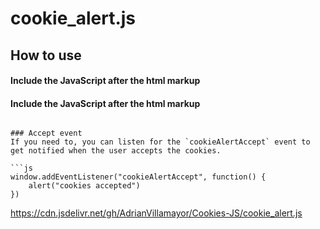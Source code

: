 # cookie_alert.js
## How to use
#### Include the JavaScript after the html markup
#### Include the JavaScript after the html markup

<script src="cookies.js"></script>
```

### Accept event
If you need to, you can listen for the `cookieAlertAccept` event to get notified when the user accepts the cookies.

```js
window.addEventListener("cookieAlertAccept", function() {
    alert("cookies accepted")
})
```
https://cdn.jsdelivr.net/gh/AdrianVillamayor/Cookies-JS/cookie_alert.js